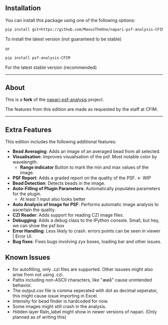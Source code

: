 ## Installation

You can install this package using one of the following options:

```bash
pip install git+https://github.com/MaxusTheOne/napari-psf-analysis-CFIM-edition
```
To install the latest version (not guaranteed to be stable)

or

```bash
pip install psf-analysis-CFIM
```
For the latest stable version (recommended)

---

## About

This is a **fork** of the [napari-psf-analysis](https://github.com/fmi-faim/napari-psf-analysis) project.

The features from this edition are made as requested by the staff at CFIM.

---

## Extra Features

This edition includes the following additional features:

- **Bead Averaging**: Adds an image of an averaged bead from all selected.
- **Visualisation**: Improves visualisation of the psf. Most notable color by wavelength.
  - **Range indicator** Button to mark the min and max values of the image.
- **PSF Report**: Adds a graded report on the quality of the PSF. <- WIP
- **Bead Detection**: Detects beads in the image.
- **Auto-Filling of Plugin Parameters**: Automatically populates parameters for the plugin.
  - At least 1 input also looks better
- **Auto Analysis of Image for PSF**: Performs automatic image analysis to ascertain the quality.
- **CZI Reader**: Adds support for reading CZI image files.
- **Debugging**: Adds a debug class to the IPython console. Small, but hey, we can show the psf box
- **Error Handling**: Less likely to crash. errors points can be seen in viewer | Error UI.
- **Bug fixes**: Fixes bugs involving zyx boxes, loading bar and other issues.

## Known Issues

- for autofilling, only .czi files are supported. Other issuses might also arise from not using .czi.
- Paths including non-ASCII characters, like "æøå" cause unintended behavior.
- The output.csv file is comma seperated with dot as decimal seperator, this might cause issue importing in Excel.
- Intensity for bead finder is hardcoded for now.
- Some images might still crash in the analysis.
- Hidden layer RaIn_label might show in newer versions of napari. (Only planned as of writing this)